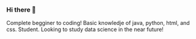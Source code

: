### Hi there 👋

Complete begginer to coding! Basic knowledje of java, python, html, and css. Student. Looking to study data science in the near future!
